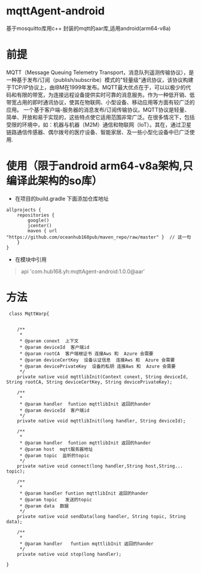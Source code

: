 # mqttAgent-android
基于mosquitto库用c++ 封装的mqtt的aar库,适用android(arm64-v8a)


# 前提
MQTT（Message Queuing Telemetry Transport，消息队列遥测传输协议），是一种基于发布/订阅（publish/subscribe）模式的"轻量级"通讯协议，该协议构建于TCP/IP协议上，由IBM在1999年发布。MQTT最大优点在于，可以以极少的代码和有限的带宽，为连接远程设备提供实时可靠的消息服务。作为一种低开销、低带宽占用的即时通讯协议，使其在物联网、小型设备、移动应用等方面有较广泛的应用。
一个基于客户端-服务器的消息发布/订阅传输协议。MQTT协议是轻量、简单、开放和易于实现的，这些特点使它适用范围非常广泛。在很多情况下，包括受限的环境中，如：机器与机器（M2M）通信和物联网（IoT）。其在，通过卫星链路通信传感器、偶尔拨号的医疗设备、智能家居、及一些小型化设备中已广泛使用.

# 使用（限于android arm64-v8a架构,只编译此架构的so库）
- 在项目的build.gradle 下面添加仓库地址
```
allprojects {
    repositories {
        google()
        jcenter()
        maven { url "https://github.com/oceanhub168pub/maven_repo/raw/master" }  // 这一句
    }
}
```
- 在模块中引用
> api 'com.hub168.yh:mqttAgent-android:1.0.0@aar'

# 方法 

     class MqttWarp{


        /**
         * 
         * @param conext  上下文
         * @param deviceId  客户端id
         * @param rootCA  客户端根证书 连接Aws 和  Azure 会需要
         * @param deviceCertKey  设备认证信息  连接Aws 和  Azure 会需要
         * @param devicePrivateKey  设备的私钥 连接Aws 和  Azure 会需要
         */
        private native void mqttlibInit(Context conext, String deviceId, String rootCA, String deviceCertKey, String devicePrivateKey);

        /**
         * 
         * @param handler  funtion mqttlibInit 返回的hander
         * @param deviceId  客户端id  
         */
        private native void mqttlibInit(long handler, String deviceId);

        /**
         * 
         * @param handler  funtion mqttlibInit 返回的hander
         * @param host  mqtt服务器地址
         * @param topic  监听的topic
         */
        private native void connect(long handler,String host,String... topic);

        /**
         * 
         * @param handler funtion mqttlibInit 返回的hander
         * @param topic   发送的topic
         * @param data  数据
         */
        private native void sendData(long handler, String topic, String data);

        /**
         * 
         * @param handler   funtion mqttlibInit 返回的hander
         */
        private native void stop(long handler);

    }

